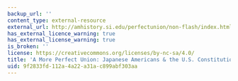 ```yaml
---
backup_url: ''
content_type: external-resource
external_url: http://amhistory.si.edu/perfectunion/non-flash/index.html
has_external_licence_warning: true
has_external_license_warning: true
is_broken: ''
license: https://creativecommons.org/licenses/by-nc-sa/4.0/
title: 'A More Perfect Union: Japanese Americans & the U.S. Constitution'
uid: 9f2833fd-112a-4a22-a31a-c899abf303aa
---
```

